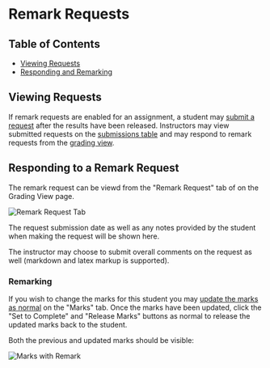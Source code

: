 # Remark Requests

## Table of Contents

- [Viewing Requests](#viewing-requests)
- [Responding and Remarking](#responding-and-remarking)

## Viewing Requests

If remark requests are enabled for an assignment, a student may [submit a request](Student-Guide.md) after the results have been released. Instructors may view submitted requests on the [submissions table](Instructor-Guide--Assignments--Marking--Set-Up.md#marking-state) and may respond to remark requests from the [grading view](Instructor-Guide--Assignments--Marking--Grading-View.md).

## Responding to a Remark Request

The remark request can be viewd from the "Remark Request" tab of on the Grading View page.

![Remark Request Tab](images/grade-view-remark-request-comments.png)

The request submission date as well as any notes provided by the student when making the request will be shown here.

The instructor may choose to submit overall comments on the request as well (markdown and latex markup is supported).

### Remarking

If you wish to change the marks for this student you may [update the marks as normal](Instructor-Guide--Assignments--Marking--Grading-View.md#marks) on the "Marks" tab.  Once the marks have been updated, click the "Set to Complete" and "Release Marks" buttons as normal to release the updated marks back to the student.

Both the previous and updated marks should be visible:

![Marks with Remark](images/grade-view-marks-with-remark.png)
